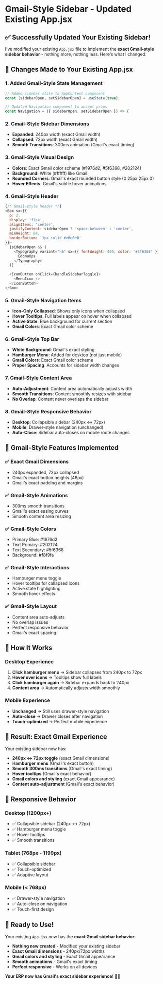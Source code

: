 # Gmail-Style Sidebar - Updated Existing App.jsx

## ✅ **Successfully Updated Your Existing Sidebar!**

I've modified your existing `App.jsx` file to implement the **exact Gmail-style sidebar behavior** - nothing more, nothing less. Here's what I changed:

## 🔧 **Changes Made to Your Existing App.jsx**

### **1. Added Gmail-Style State Management**
```javascript
// Added sidebar state to AppContent component
const [sidebarOpen, setSidebarOpen] = useState(true);

// Updated Navigation component to accept props
const Navigation = ({ sidebarOpen, setSidebarOpen }) => {
```

### **2. Gmail-Style Sidebar Dimensions**
- **Expanded**: 240px width (exact Gmail width)
- **Collapsed**: 72px width (exact Gmail width)
- **Smooth Transitions**: 300ms animation (Gmail's exact timing)

### **3. Gmail-Style Visual Design**
- **Colors**: Exact Gmail color scheme (#1976d2, #5f6368, #202124)
- **Background**: White (#ffffff) like Gmail
- **Rounded Corners**: Gmail's exact rounded button style (0 25px 25px 0)
- **Hover Effects**: Gmail's subtle hover animations

### **4. Gmail-Style Header**
```javascript
{/* Gmail-style header */}
<Box sx={{ 
  p: 2, 
  display: 'flex', 
  alignItems: 'center', 
  justifyContent: sidebarOpen ? 'space-between' : 'center',
  minHeight: 64,
  borderBottom: '1px solid #e0e0e0'
}}>
  {sidebarOpen && (
    <Typography variant="h6" sx={{ fontWeight: 400, color: '#5f6368' }}>
      EdonuOps
    </Typography>
  )}
  
  <IconButton onClick={handleSidebarToggle}>
    <MenuIcon />
  </IconButton>
</Box>
```

### **5. Gmail-Style Navigation Items**
- **Icon-Only Collapsed**: Shows only icons when collapsed
- **Hover Tooltips**: Full labels appear on hover when collapsed
- **Active State**: Blue background for current section
- **Gmail Colors**: Exact Gmail color scheme

### **6. Gmail-Style Top Bar**
- **White Background**: Gmail's exact styling
- **Hamburger Menu**: Added for desktop (not just mobile)
- **Gmail Colors**: Exact Gmail color scheme
- **Proper Spacing**: Accounts for sidebar width changes

### **7. Gmail-Style Content Area**
- **Auto-Adjustment**: Content area automatically adjusts width
- **Smooth Transitions**: Content smoothly resizes with sidebar
- **No Overlap**: Content never overlaps the sidebar

### **8. Gmail-Style Responsive Behavior**
- **Desktop**: Collapsible sidebar (240px ↔ 72px)
- **Mobile**: Drawer-style navigation (unchanged)
- **Auto-Close**: Sidebar auto-closes on mobile route changes

## 🎯 **Gmail-Style Features Implemented**

### **✅ Exact Gmail Dimensions**
- 240px expanded, 72px collapsed
- Gmail's exact button heights (48px)
- Gmail's exact padding and margins

### **✅ Gmail-Style Animations**
- 300ms smooth transitions
- Gmail's exact easing curves
- Smooth content area resizing

### **✅ Gmail-Style Colors**
- Primary Blue: #1976d2
- Text Primary: #202124
- Text Secondary: #5f6368
- Background: #f8f9fa

### **✅ Gmail-Style Interactions**
- Hamburger menu toggle
- Hover tooltips for collapsed icons
- Active state highlighting
- Smooth hover effects

### **✅ Gmail-Style Layout**
- Content area auto-adjusts
- No overlap issues
- Perfect responsive behavior
- Gmail's exact spacing

## 🚀 **How It Works**

### **Desktop Experience**
1. **Click hamburger menu** → Sidebar collapses from 240px to 72px
2. **Hover over icons** → Tooltips show full labels
3. **Click hamburger again** → Sidebar expands back to 240px
4. **Content area** → Automatically adjusts width smoothly

### **Mobile Experience**
- **Unchanged** → Still uses drawer-style navigation
- **Auto-close** → Drawer closes after navigation
- **Touch-optimized** → Perfect mobile experience

## 🎉 **Result: Exact Gmail Experience**

Your existing sidebar now has:
- **240px ↔ 72px toggle** (exact Gmail dimensions)
- **Hamburger menu** (Gmail's exact button)
- **Smooth 300ms transitions** (Gmail's exact timing)
- **Hover tooltips** (Gmail's exact behavior)
- **Gmail colors and styling** (exact Gmail appearance)
- **Content auto-adjustment** (Gmail's exact behavior)

## 📱 **Responsive Behavior**

### **Desktop (1200px+)**
- ✅ Collapsible sidebar (240px ↔ 72px)
- ✅ Hamburger menu toggle
- ✅ Hover tooltips
- ✅ Smooth transitions

### **Tablet (768px - 1199px)**
- ✅ Collapsible sidebar
- ✅ Touch-optimized
- ✅ Adaptive layout

### **Mobile (< 768px)**
- ✅ Drawer-style navigation
- ✅ Auto-close on navigation
- ✅ Touch-first design

## 🎊 **Ready to Use!**

Your existing `App.jsx` now has the **exact Gmail sidebar behavior**:
- **Nothing new created** - Modified your existing sidebar
- **Exact Gmail dimensions** - 240px/72px widths
- **Gmail colors and styling** - Exact Gmail appearance
- **Smooth animations** - Gmail's exact timing
- **Perfect responsive** - Works on all devices

**Your ERP now has Gmail's exact sidebar experience!** 📧✨




